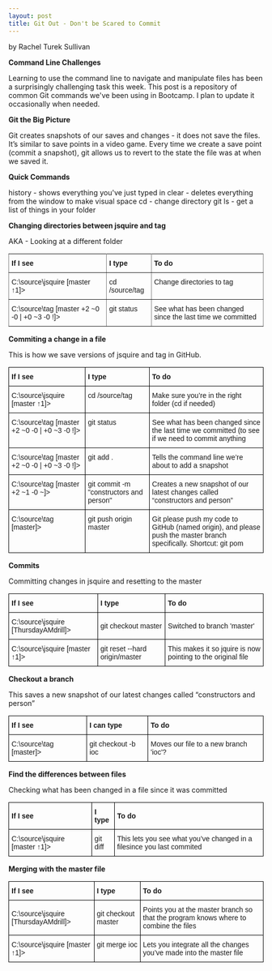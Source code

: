 ```yaml
---
layout: post
title: Git Out - Don't be Scared to Commit
---
```


by Rachel Turek Sullivan


**Command Line Challenges**

Learning to use the command line to navigate and manipulate files has been a surprisingly challenging task this week.  This post is a repository of common Git commands we've been using in Bootcamp.  I plan to update it occasionally when needed.

**Git the Big Picture**

Git creates snapshots of our saves and changes - it does not save the files.  It’s similar to save points in a video game. Every time we create a save point (commit a snapshot), git allows us to revert to the state the file was at when we saved it.  


**Quick Commands**

history - shows everything you've just typed in
clear - deletes everything from the window to make visual space
cd - change directory
git ls - get a list of things in your folder


**Changing directories between jsquire and tag**


AKA - Looking at a different folder

<style type="text/css">
.tg  {border-collapse:collapse;border-spacing:0;}
.tg td{font-family:Arial, sans-serif;font-size:14px;padding:10px 5px;border-style:solid;border-width:1px;overflow:hidden;word-break:normal;border-color:black;}
.tg th{font-family:Arial, sans-serif;font-size:14px;font-weight:normal;padding:10px 5px;border-style:solid;border-width:1px;overflow:hidden;word-break:normal;border-color:black;}
.tg .tg-fymr{font-weight:bold;border-color:inherit;text-align:left;vertical-align:top}
.tg .tg-0pky{border-color:inherit;text-align:left;vertical-align:top}
</style>
<table class="tg">
  <tr>
    <th class="tg-fymr">If I see</th>
    <th class="tg-fymr">I type</th>
    <th class="tg-fymr">To do</th>

  </tr>
  <tr>
    <td class="tg-0pky">C:\source\jsquire [master ↑1]&gt;</td>
    <td class="tg-0pky">cd /source/tag</td>
    <td class="tg-0pky">Change directories to tag</td>

  </tr>
  <tr>
    <td class="tg-0pky">C:\source\tag [master +2 ~0 -0 | +0 ~3 -0 !]&gt;</td>
    <td class="tg-0pky">git status</td>
    <td class="tg-0pky">See what has been changed since the last time we committed</td>

  </tr>
 
</table>

**Commiting a change in a file**

This is how we save versions of jsquire and tag in GitHub.

<style type="text/css">
.tg  {border-collapse:collapse;border-spacing:0;}
.tg td{font-family:Arial, sans-serif;font-size:14px;padding:10px 5px;border-style:solid;border-width:1px;overflow:hidden;word-break:normal;border-color:black;}
.tg th{font-family:Arial, sans-serif;font-size:14px;font-weight:normal;padding:10px 5px;border-style:solid;border-width:1px;overflow:hidden;word-break:normal;border-color:black;}
.tg .tg-yla0{font-weight:bold;text-align:left;vertical-align:middle}
.tg .tg-0lax{text-align:left;vertical-align:top}
</style>
<table class="tg">
  <tr>
    <th class="tg-yla0">If I see</th>
    <th class="tg-yla0">I type</th>
    <th class="tg-yla0">To do</th>
  </tr>
  <tr>
    <td class="tg-0lax">C:\source\jsquire [master ↑1]&gt;</td>
    <td class="tg-0lax">cd /source/tag</td>
    <td class="tg-0lax">Make sure you’re in the right folder (cd if needed)</td>
  </tr>
  <tr>
    <td class="tg-0lax">C:\source\tag [master +2 ~0 -0 | +0 ~3 -0 !]&gt;</td>
    <td class="tg-0lax">git status</td>
    <td class="tg-0lax">See what has been changed since the last time we committed (to see if we need to commit anything</td>
  </tr>
  <tr>
    <td class="tg-0lax">C:\source\tag [master +2 ~0 -0 | +0 ~3 -0 !]&gt;</td>
    <td class="tg-0lax">git add .</td>
    <td class="tg-0lax">Tells the command line we’re about to add a snapshot</td>
  </tr>
  <tr>
    <td class="tg-0lax">C:\source\tag [master +2 ~1 -0 ~]&gt;</td>
    <td class="tg-0lax">git commit -m "constructors and person"</td>
    <td class="tg-0lax">Creates a new snapshot of our latest changes called “constructors and person”</td>
  </tr>
  <tr>
    <td class="tg-0lax">C:\source\tag [master]&gt;</td>
    <td class="tg-0lax">git push origin master</td>
    <td class="tg-0lax">Git please push my code to GitHub (named origin), and please push the master branch specifically.  Shortcut: git pom</td>
  </tr>
</table>



**Commits**

Committing changes in jsquire and resetting to the master

<style type="text/css">
.tg  {border-collapse:collapse;border-spacing:0;}
.tg td{font-family:Arial, sans-serif;font-size:14px;padding:10px 5px;border-style:solid;border-width:1px;overflow:hidden;word-break:normal;border-color:black;}
.tg th{font-family:Arial, sans-serif;font-size:14px;font-weight:normal;padding:10px 5px;border-style:solid;border-width:1px;overflow:hidden;word-break:normal;border-color:black;}
.tg .tg-cly1{text-align:left;vertical-align:middle}
.tg .tg-yla0{font-weight:bold;text-align:left;vertical-align:middle}
.tg .tg-0lax{text-align:left;vertical-align:top}
</style>
<table class="tg">
  <tr>
    <th class="tg-yla0">If I see</th>
    <th class="tg-yla0">I type</th>
    <th class="tg-yla0">To do</th>
  </tr>
  <tr>
    <td class="tg-cly1">C:\source\jsquire [ThursdayAMdrill]&gt;</td>
    <td class="tg-cly1">git checkout master</td>
    <td class="tg-cly1">Switched to branch 'master'</td>
  </tr>
  <tr>
    <td class="tg-0lax">C:\source\jsquire [master ↑1]&gt;</td>
    <td class="tg-0lax">git reset --hard origin/master</td>
    <td class="tg-0lax">This makes it so jquire is now pointing to the original file</td>
  </tr>
</table>


**Checkout a branch**

This saves a new snapshot of our latest changes called “constructors and person”

<style type="text/css">
.tg  {border-collapse:collapse;border-spacing:0;}
.tg td{font-family:Arial, sans-serif;font-size:14px;padding:10px 5px;border-style:solid;border-width:1px;overflow:hidden;word-break:normal;border-color:black;}
.tg th{font-family:Arial, sans-serif;font-size:14px;font-weight:normal;padding:10px 5px;border-style:solid;border-width:1px;overflow:hidden;word-break:normal;border-color:black;}
.tg .tg-cly1{text-align:left;vertical-align:middle}
.tg .tg-yla0{font-weight:bold;text-align:left;vertical-align:middle}
</style>
<table class="tg">
  <tr>
    <th class="tg-yla0">If I see</th>
    <th class="tg-yla0">I can type</th>
    <th class="tg-yla0">To do</th>
  </tr>
  <tr>
    <td class="tg-cly1">C:\source\tag [master]&gt;</td>
    <td class="tg-cly1">git checkout -b ioc</td>
    <td class="tg-cly1">Moves our file to a new branch 'ioc'?</td>
  </tr>
</table>

**Find the differences between files**

Checking what has been changed in a file since it was committed

<style type="text/css">
.tg  {border-collapse:collapse;border-spacing:0;}
.tg td{font-family:Arial, sans-serif;font-size:14px;padding:10px 5px;border-style:solid;border-width:1px;overflow:hidden;word-break:normal;border-color:black;}
.tg th{font-family:Arial, sans-serif;font-size:14px;font-weight:normal;padding:10px 5px;border-style:solid;border-width:1px;overflow:hidden;word-break:normal;border-color:black;}
.tg .tg-cly1{text-align:left;vertical-align:middle}
.tg .tg-yla0{font-weight:bold;text-align:left;vertical-align:middle}
</style>
<table class="tg">
  <tr>
    <th class="tg-yla0">If I see</th>
    <th class="tg-yla0">I type</th>
    <th class="tg-yla0">To do</th>
  </tr>
  <tr>
    <td class="tg-cly1">C:\source\jsquire [master ↑1]&gt;</td>
    <td class="tg-cly1">git diff</td>
    <td class="tg-cly1">This lets you see what you’ve changed in a filesince you last commited</td>
  </tr>
</table>

**Merging with the master file**

<style type="text/css">
.tg  {border-collapse:collapse;border-spacing:0;}
.tg td{font-family:Arial, sans-serif;font-size:14px;padding:10px 5px;border-style:solid;border-width:1px;overflow:hidden;word-break:normal;border-color:black;}
.tg th{font-family:Arial, sans-serif;font-size:14px;font-weight:normal;padding:10px 5px;border-style:solid;border-width:1px;overflow:hidden;word-break:normal;border-color:black;}
.tg .tg-cly1{text-align:left;vertical-align:middle}
.tg .tg-yla0{font-weight:bold;text-align:left;vertical-align:middle}
.tg .tg-0lax{text-align:left;vertical-align:top}
</style>
<table class="tg">
  <tr>
    <th class="tg-yla0">If I see</th>
    <th class="tg-yla0">I type</th>
    <th class="tg-yla0">To do</th>
  </tr>
  <tr>
    <td class="tg-cly1">C:\source\jsquire [ThursdayAMdrill]&gt;</td>
    <td class="tg-cly1">git checkout master</td>
    <td class="tg-cly1">Points you at the master branch so that the program knows where to combine the files</td>
  </tr>
  <tr>
    <td class="tg-0lax">C:\source\jsquire [master ↑1]&gt;</td>
    <td class="tg-0lax">git merge ioc</td>
    <td class="tg-0lax">Lets you integrate all the changes you’ve made into the master file</td>
  </tr>
</table>
